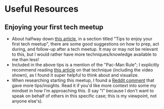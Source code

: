 # Useful Resources

## Enjoying your first tech meetup

* About halfway down [this article](https://codesubmit.io/blog/guide-to-tech-meetups/), in a section titled "Tips to enjoy your first tech meetup", there are some good suggestions on how to prep, act during, and follow-up after a tech meetup. It may or may not be relevant to this, but I would rather have more techniques/knowledge available to me than less!
* Included in the above tips is a mention of the "Pac-Man Rule"; I explicitly recommend reading [this article](https://www.ericholscher.com/blog/2017/aug/2/pacman-rule-conferences/) on that technique (including the video shown), as I found it super helpful to think about and visualize. 
* When researching starting this meetup, I found a [Reddit comment](https://www.reddit.com/r/programming/comments/xl9l0j/comment/ipizqgj/) that gave more tips/insights. Read it if you'd like more context into some my mindset in how I'm approaching this. (I say "I" because I don't want to speak on behalf of others in this specific case; this is my viewpoint, not anyone else's).


